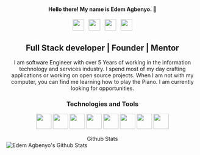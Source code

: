 
<h4 align="center">Hello there! My name is Edem Agbenyo. 👋</h4>

<p align='center'>
 <a href="https://edemagbenyo.com"><img height="30" src="https://img.icons8.com/fluent/48/000000/domain.png"/></a>&nbsp;&nbsp;
<a href="https://dev.to/edemagbenyo"><img height="30" src="https://res.cloudinary.com/practicaldev/image/fetch/s--g3JdSGe6--/c_limit,f_auto,fl_progressive,q_80,w_190/https://practicaldev-herokuapp-com.freetls.fastly.net/assets/rainbowdev.svg"/></a>&nbsp;&nbsp;
<a href="https://twitter.com/edemagbenyo"><img height="30" src="https://img.icons8.com/cute-clipart/64/000000/twitter.png"/></a>&nbsp;&nbsp;
<a href="https://linkedin.com/in/edemagbenyo/"><img height="30" src="https://img.icons8.com/cute-clipart/64/000000/linkedin.png"></a>
</p>

<h2 align="center">
Full Stack developer | Founder | Mentor
</h2>
 
<p align='center'>
I am software Engineer with  over 5 Years of working in the information technology and services industry. I spend most of my day crafting applications or working on open source projects.  When I am not with my computer, you can find me learning how to play the Piano. I am currently looking for opportunities.
 </p>

<h3 align='center'>Technologies and Tools</h3>
<p align='center'>
<img height="40" src="https://img.icons8.com/color/48/000000/javascript.png"/>
<img height="40" src="https://img.icons8.com/offices/80/000000/php-logo.png"/>
<img height="40" src="https://img.icons8.com/color/48/000000/ruby-programming-language.png"/>
<img height="40" src="https://img.icons8.com/windows/64/000000/vuejs.png"/>
<img height="40" src="https://img.icons8.com/ultraviolet/120/000000/react.png"/>
<img height="40" src="https://img.icons8.com/color/96/000000/nodejs.png"/>
<img height="40" src="https://img.icons8.com/ios-filled/50/000000/mysql-logo.png"/>
<img height="40" src="https://img.icons8.com/color/96/000000/postgreesql.png"/>
 </p>
<p align='center'>
  <summary align='center'> Github Stats</summary>
  <img align="center" alt="Edem Agbenyo's Github Stats" src="https://github-readme-stats.vercel.app/api?username=edemagbenyo&show_icons=true&theme=buefy" />
</p>
<!--
**edemagbenyo/edemagbenyo** is a ✨ _special_ ✨ repository because its `README.md` (this file) appears on your GitHub profile.

Here are some ideas to get you started:

- 🔭 I’m currently working on ...
- 🌱 I’m currently learning ...
- 👯 I’m looking to collaborate on ...
- 🤔 I’m looking for help with ...
- 💬 Ask me about ...
- 📫 How to reach me: ...
- 😄 Pronouns: ...
- ⚡ Fun fact: ...
-->

